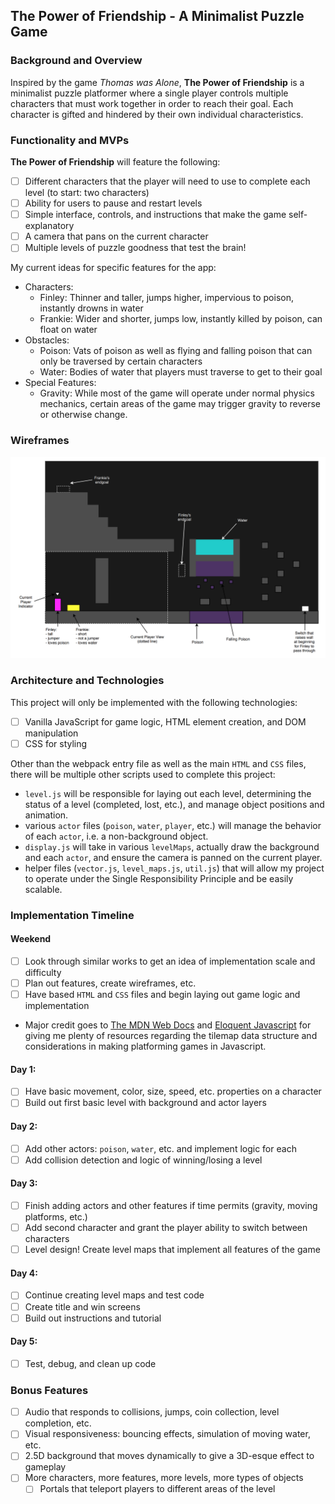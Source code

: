 ## **The Power of Friendship** - A Minimalist Puzzle Game

### Background and Overview
Inspired by the game *Thomas was Alone*, **The Power of Friendship** is a minimalist puzzle platformer where a single player controls multiple characters that must work together in order to reach their goal. Each character is gifted and hindered by their own individual characteristics.

### Functionality and MVPs
**The Power of Friendship** will feature the following:
- [ ] Different characters that the player will need to use to complete each level (to start: two characters)
- [ ] Ability for users to pause and restart levels
- [ ] Simple interface, controls, and instructions that make the game self-explanatory
- [ ] A camera that pans on the current character 
- [ ] Multiple levels of puzzle goodness that test the brain!

My current ideas for specific features for the app:
- Characters:
    - Finley: Thinner and taller, jumps higher, impervious to poison, instantly drowns in water
    - Frankie:  Wider and shorter, jumps low, instantly killed by poison, can float on water
- Obstacles:
    - Poison: Vats of poison as well as flying and falling poison that can only be traversed by certain characters
    - Water: Bodies of water that players must traverse to get to their goal
- Special Features:
    - Gravity: While most of the game will operate under normal physics mechanics, certain areas of the game may trigger gravity to reverse or otherwise change.

### Wireframes

![Level Example](/assets/wireframe.png)

### Architecture and Technologies
This project will only be implemented with the following technologies:

- [ ] Vanilla JavaScript for game logic, HTML element creation, and DOM manipulation
- [ ] CSS for styling

Other than the webpack entry file as well as the main `HTML` and `CSS` files, there will be multiple other scripts used to complete this project:
- `level.js` will be responsible for laying out each level, determining the status of a level (completed, lost, etc.), and manage object positions and animation.
- various `actor` files (`poison`, `water`, `player`, etc.) will manage the behavior of each `actor`, i.e. a non-background object.
- `display.js` will take in various `levelMaps`, actually draw the background and each `actor`, and ensure the camera is panned on the current player.
- helper files (`vector.js`, `level_maps.js`, `util.js`) that will allow my project to operate under the Single Responsibility Principle and be easily scalable.

### Implementation Timeline

#### Weekend
- [ ] Look through similar works to get an idea of implementation scale and difficulty
- [ ] Plan out features, create wireframes, etc.
- [ ] Have based `HTML` and `CSS` files and begin laying out game logic and implementation
- Major credit goes to [The MDN Web Docs](https://developer.mozilla.org/en-US/docs/Games/Techniques/Tilemaps) and [Eloquent Javascript](https://eloquentjavascript.net) for giving me plenty of resources regarding the tilemap data structure and considerations in making platforming games in Javascript.

#### Day 1:
- [ ] Have basic movement, color, size, speed, etc. properties on a character
- [ ] Build out first basic level with background and actor layers

#### Day 2:
- [ ] Add other actors: `poison`, `water`, etc. and implement logic for each
- [ ] Add collision detection and logic of winning/losing a level

#### Day 3:
- [ ] Finish adding actors and other features if time permits (gravity, moving platforms, etc.)
- [ ] Add second character and grant the player ability to switch between characters
- [ ] Level design! Create level maps that implement all features of the game

#### Day 4:
- [ ] Continue creating level maps and test code
- [ ] Create title and win screens
- [ ] Build out instructions and tutorial

#### Day 5:
- [ ] Test, debug, and clean up code

### Bonus Features
- [ ] Audio that responds to collisions, jumps, coin collection, level completion, etc.
- [ ] Visual responsiveness: bouncing effects, simulation of moving water, etc.
- [ ] 2.5D background that moves dynamically to give a 3D-esque effect to gameplay
- [ ] More characters, more features, more levels, more types of objects
    - [ ] Portals that teleport players to different areas of the level
